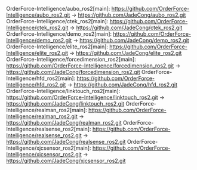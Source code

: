 OrderForce-Intelligence/aubo_ros2[main]: https://github.com/OrderForce-Intelligence/aubo_ros2.git -> https://github.com/JadeCong/aubo_ros2.git
OrderForce-Intelligence/ctek_ros2[main]: https://github.com/OrderForce-Intelligence/ctek_ros2.git -> https://github.com/JadeCong/ctek_ros2.git
OrderForce-Intelligence/demo_ros2[main]: https://github.com/OrderForce-Intelligence/demo_ros2.git -> https://github.com/JadeCong/demo_ros2.git
OrderForce-Intelligence/elite_ros2[main]: https://github.com/OrderForce-Intelligence/elite_ros2.git -> https://github.com/JadeCong/elite_ros2.git
OrderForce-Intelligence/forcedimension_ros2[main]: https://github.com/OrderForce-Intelligence/forcedimension_ros2.git -> https://github.com/JadeCong/forcedimension_ros2.git
OrderForce-Intelligence/hfd_ros2[main]: https://github.com/OrderForce-Intelligence/hfd_ros2.git -> https://github.com/JadeCong/hfd_ros2.git
OrderForce-Intelligence/linktouch_ros2[main]: https://github.com/OrderForce-Intelligence/linktouch_ros2.git -> https://github.com/JadeCong/linktouch_ros2.git
OrderForce-Intelligence/realman_ros2[main]: https://github.com/OrderForce-Intelligence/realman_ros2.git -> https://github.com/JadeCong/realman_ros2.git
OrderForce-Intelligence/realsense_ros2[main]: https://github.com/OrderForce-Intelligence/realsense_ros2.git -> https://github.com/JadeCong/realsense_ros2.git
OrderForce-Intelligence/xjcsensor_ros2[main]: https://github.com/OrderForce-Intelligence/xjcsensor_ros2.git -> https://github.com/JadeCong/xjcsensor_ros2.git

